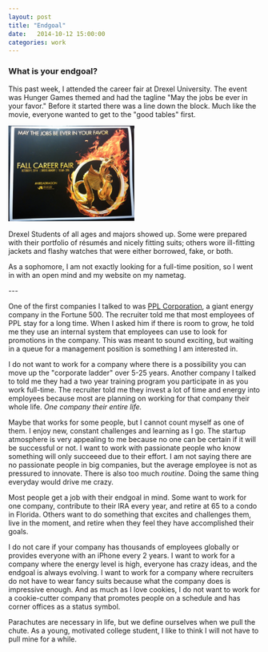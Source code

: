 ```yaml
---
layout: post
title: "Endgoal"
date:   2014-10-12 15:00:00
categories: work
---
```


### What is your endgoal?

This past week, I attended the career fair at Drexel University. The event was Hunger Games themed and had the tagline "May the jobs be ever in your favor." Before it started there was a line down the block. Much like the movie, everyone wanted to get to the "good tables" first. 

<img src="/assets/images/careerfair2014.jpg" alt="Brochure for the 2014 Fall Career Fair at Drexel University." width="50%" height="auto" />


Drexel Students of all ages and majors showed up. Some were prepared with their portfolio of résumés and nicely fitting suits; others wore ill-fitting jackets and flashy watches that were either borrowed, fake, or both.

As a sophomore, I am not exactly looking for a full-time position, so I went in with an open mind and my website on my nametag.


<a name="spot">
<!-- more -->
---

One of the first companies I talked to was [PPL Corporation][ppl], a giant energy company in the Fortune 500. The recruiter told me that most employees of PPL stay for a long time. When I asked him if there is room to grow, he told me they use an internal system that employees can use to look for promotions in the company. This was meant to sound exciting, but waiting in a queue for a management position is something I am interested in.

I do not want to work for a company where there is a possibility you can move up the "corporate ladder" over 5-25 years. Another company I talked to told me they had a two year training program you participate in as you work full-time. The recruiter told me they invest a lot of time and energy into employees because most are planning on working for that company their whole life. *One company their entire life.*

Maybe that works for some people, but I cannot count myself as one of them. I enjoy new, constant challenges and learning as I go. The startup atmosphere is very appealing to me because no one can be certain if it will be successful or not. I want to work with passionate people who know something will only succeeed due to their effort. I am not saying there are no passionate people in big companies, but the average employee is not as pressured to innovate. There is also too much *routine.* Doing the same thing everyday would drive me crazy. 

Most people get a job with their endgoal in mind. Some want to work for one company, contribute to their IRA every year, and retire at 65 to a condo in Florida. Others want to do something that excites and challenges them, live in the moment, and retire when they feel they have accomplished their goals.

I do not care if your company has thousands of employees globally or provides everyone with an iPhone every 2 years. I want to work for a company where the energy level is high, everyone has crazy ideas, and the endgoal is always evolving. I want to work for a company where recruiters do not have to wear fancy suits because what the company does is impressive enough. And as much as I love cookies, I do not want to work for a cookie-cutter company that promotes people on a schedule and has corner offices as a status symbol.

Parachutes are necessary in life, but we define ourselves when we pull the chute. As a young, motivated college student, I like to think I will not have to pull mine for a while. 

[brochureURL]: /assets/images/careerfair2014.jpg
[ppl]: http://www.pplweb.com
